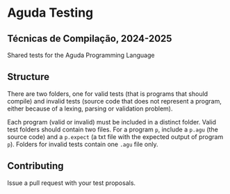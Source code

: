 # Aguda Testing

## Técnicas de Compilação, 2024-2025

Shared tests for the Aguda Programming Language

## Structure

There are two folders, one for valid tests (that is programs that should compile) and invalid tests (source code that does not represent a program, either because of a lexing, parsing or validation problem).

Each program (valid or invalid) must be included in a distinct folder. Valid test folders should contain two files. For a program `p`, include a `p.agu` (the source code) and a `p.expect` (a txt file with the expected output of program `p`). Folders for invalid tests contain one `.agu` file only.

## Contributing

Issue a pull request with your test proposals.
